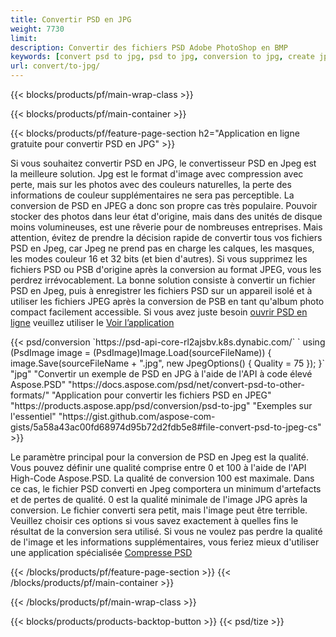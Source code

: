 ```yaml
---
title: Convertir PSD en JPG
weight: 7730
limit: 
description: Convertir des fichiers PSD Adobe PhotoShop en BMP
keywords: [convert psd to jpg, psd to jpg, conversion to jpg, create jpg from psd, print psd as jpg]
url: convert/to-jpg/
---
```


{{< blocks/products/pf/main-wrap-class >}}

{{< blocks/products/pf/main-container >}}

{{< blocks/products/pf/feature-page-section h2="Application en ligne gratuite pour convertir PSD en JPG" >}}
<p>Si vous souhaitez convertir PSD en JPG, le convertisseur PSD en Jpeg est la meilleure solution. Jpg est le format d'image avec compression avec perte, mais sur les photos avec des couleurs naturelles, la perte des informations de couleur supplémentaires ne sera pas perceptible. La conversion de PSD en JPEG a donc son propre cas très populaire. Pouvoir stocker des photos dans leur état d'origine, mais dans des unités de disque moins volumineuses, est une rêverie pour de nombreuses entreprises. Mais attention, évitez de prendre la décision rapide de convertir tous vos fichiers PSD en Jpeg, car Jpeg ne prend pas en charge les calques, les masques, les modes couleur 16 et 32 bits (et bien d'autres). Si vous supprimez les fichiers PSD ou PSB d'origine après la conversion au format JPEG, vous les perdrez irrévocablement. La bonne solution consiste à convertir un fichier PSD en Jpeg, puis à enregistrer les fichiers PSD sur un appareil isolé et à utiliser les fichiers JPEG après la conversion de PSB en tant qu'album photo compact facilement accessible. Si vous avez juste besoin <a href="/psd/view">ouvrir PSD en ligne</a> veuillez utiliser le <a href="/psd/view">Voir l’application</a></p>
{{< psd/conversion `https://psd-api-core-rl2ajsbv.k8s.dynabic.com/` 
`    using (PsdImage image = (PsdImage)Image.Load(sourceFileName))
    {
        image.Save(sourceFileName + ".jpg",  new JpegOptions() { Quality = 75 });
    }` 
		"jpg" 
"Convertir un exemple de PSD en JPG à l'aide de l'API à code élevé Aspose.PSD"  "https://docs.aspose.com/psd/net/convert-psd-to-other-formats/" 
"Application pour convertir les fichiers PSD en JPEG" "https://products.aspose.app/psd/conversion/psd-to-jpg" 
"Exemples sur l'essentiel" "https://gist.github.com/aspose-com-gists/5a58a43ac00fd68974d95b72d2fdb5e8#file-convert-psd-to-jpeg-cs" >}}
<p>Le paramètre principal pour la conversion de PSD en Jpeg est la qualité. Vous pouvez définir une qualité comprise entre 0 et 100 à l'aide de l'API High-Code Aspose.PSD. La qualité de conversion 100 est maximale. Dans ce cas, le fichier PSD converti en Jpeg comportera un minimum d'artefacts et de pertes de qualité. 0 est la qualité minimale de l'image JPG après la conversion. Le fichier converti sera petit, mais l'image peut être terrible. Veuillez choisir ces options si vous savez exactement à quelles fins le résultat de la conversion sera utilisé. Si vous ne voulez pas perdre la qualité de l'image et les informations supplémentaires, vous feriez mieux d'utiliser une application spécialisée <a href="/psd/reduce-size">Compresse PSD</a></p>
{{< /blocks/products/pf/feature-page-section >}}
{{< /blocks/products/pf/main-container >}}


{{< /blocks/products/pf/main-wrap-class >}}

{{< blocks/products/products-backtop-button >}}
{{< psd/tize >}}
